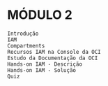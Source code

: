 # MÓDULO 2

    Introdução
    IAM
    Compartments
    Recursos IAM na Console da OCI
    Estudo da Documentação da OCI
    Hands-on IAM - Descrição
    Hands-on IAM - Solução
    Quiz

